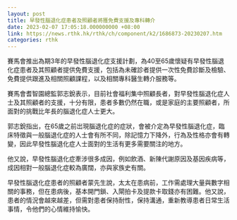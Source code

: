 ```yaml
---
layout: post
title: 早發性腦退化症患者及照顧者將獲免費支援及專科轉介
date: 2023-02-07 17:05:18.000000000 +08:00
link: https://news.rthk.hk/rthk/ch/component/k2/1686873-20230207.htm
categories: rthk
---
```


賽馬會推出為期3年的早發性腦退化症支援計劃，為40至65歲懷疑有早發性腦退化症患者及其照顧者提供免費支援，包括為未確診者提供一次性免費診斷及檢驗、免費提供跟進及相關照顧課程，以及相關專科醫生轉介服務等。

賽馬會耆智園總監郭志銳表示，目前社會福利集中照顧長者，對早發性腦退化症人士及其照顧者的支援，十分有限，患者多數仍然在職，或是家庭的主要照顧者，所面對的挑戰比年長的腦退化症人士更大。

郭志銳指出，在65歲之前岀現腦退化症的症狀，會被介定為早發性腦退化症，臨床特徵與一般腦退化症的人士會有所不同，除記憶力下降外，行為及性格亦會有轉變，因此早發性腦退化症人士面對的生活有更多需要關注的地方。

他又說，早發性腦退化症牽涉很多成因，例如飲酒、新陳代謝原因及基因疾病等，成因相對一般腦退化症較為廣闊，亦與家族史有關。

早發性腦退化症患者的照顧者蒙先生說，太太在患病前，工作需處理大量與數字相關的事務，但在患病後，基本開門鎖、入閘拍卡及提款卡取錢亦有困難。他又說，患者的情況會越來越差，但需對患者保持耐性，保持溝通，重新教導患者日常生活事情，令他們的心情維持愉快。
